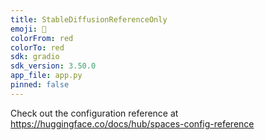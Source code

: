 ```yaml
---
title: StableDiffusionReferenceOnly
emoji: 🐨
colorFrom: red
colorTo: red
sdk: gradio
sdk_version: 3.50.0
app_file: app.py
pinned: false
---
```


Check out the configuration reference at https://huggingface.co/docs/hub/spaces-config-reference
